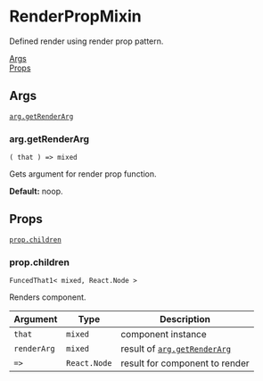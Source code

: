 # RenderPropMixin

Defined render using render prop pattern.

[Args](#args)  
[Props](#props)  


## Args

[`arg.getRenderArg`](#arggetrenderarg)  


### arg.getRenderArg

`( that ) => mixed`

Gets argument for render prop function.

**Default:** noop.


## Props

[`prop.children`](#propchildren)  


### prop.children

`FuncedThat1< mixed, React.Node >`

Renders component.

| Argument    | Type         | Description                                      |
| ----------- | ------------ | ------------------------------------------------ |
| `that`      | `mixed`      | component instance                               |
| `renderArg` | `mixed`      | result of [`arg.getRenderArg`](#arggetrenderarg) |
| `=>`        | `React.Node` | result for component to render                   |
